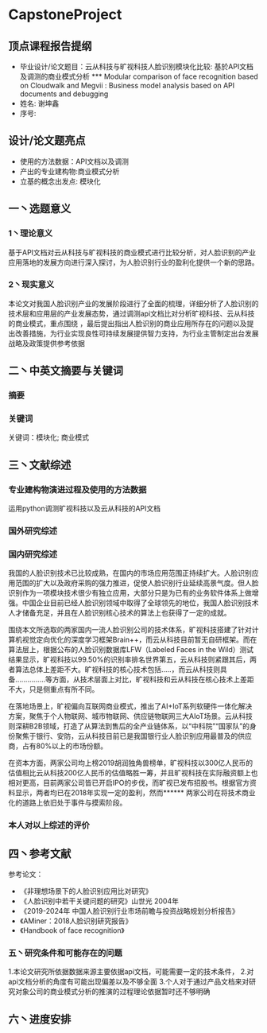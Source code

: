 # CapstoneProject
## 顶点课程报告提纲
* 毕业设计/论文题目：云从科技与旷视科技人脸识别模块化比较: 基於API文档及调测的商业模式分析
*** Modular comparison of face recognition based on Cloudwalk and Megvii : Business model analysis based on API documents and debugging
* 姓名: 谢坤鑫
* 序号: 

## 设计/论文题亮点
* 使用的方法数据：API文档以及调测
* 产出的专业建构物:商业模式分析
* 立基的概念出发点:  模块化

## 一丶选题意义
### 1丶理论意义
基于API文档对云从科技与旷视科技的商业模式进行比较分析，对人脸识别的产业应用落地的发展方向进行深入探讨，为人脸识别行业的盈利化提供一个新的思路。
### 2丶现实意义
本论文对我国人脸识别产业的发展阶段进行了全面的梳理，详细分析了人脸识别的技术层和应用层的产业发展态势，通过调测api文档比对分析旷视科技、云从科技的商业模式，重点围绕        ，最后提出指出人脸识别的商业应用所存在的问题以及提出改善措施，为行业实现良性可持续发展提供智力支持，为行业主管制定出台发展战略及政策提供参考依据


## 二丶中英文摘要与关键词
### 摘要

### 关键词
关键词：模块化; 商业模式

## 三丶文献综述
### 专业建构物演进过程及使用的方法数据
运用python调测旷视科技以及云从科技的API文档

### 国外研究综述

### 国内研究综述

我国的人脸识别技术已比较成熟，在国内的市场应用范围正持续扩大。人脸识别应用范围的扩大以及政府采购的强力推进，促使人脸识别行业延续高景气度。但人脸识别作为一项模块技术很少有独立应用，大部分只是为已有的业务软件体系上做增强。中国企业目前已经人脸识别领域中取得了全球领先的地位，我国人脸识别技术人才储备充足，并且在人脸识别核心技术的算法上也获得了一定的成就。   
  
  围绕本文所选取的两家国内一流人脸识别公司的技术体系，旷视科技搭建了针对计算机视觉定向优化的深度学习框架Brain++，而云从科技目前暂无自研框架。而在算法层上，根据公布的人脸识别数据库LFW（Labeled Faces in the Wild）测试结果显示，旷视科技以99.50%的识别率排名世界第五，云从科技则紧跟其后，两者算法总体上差距不大。旷视科技的核心技术包括..…，而云从科技则具备……………等方面，从技术层面上对比，旷视科技和云从科技在核心技术上差距不大，只是侧重点有所不同。  
  
  在落地场景上，旷视偏向互联网商业模式，推出了AI+IoT系列软硬件一体化解决方案，聚焦于个人物联网、城市物联网、供应链物联网三大AIoT场景。云从科技则深耕B2B领域，打造了从算法到售后的全产业链体系，以“中科院”“国家队”的身份聚焦于银行、安防，云从科技目前已是我国银行业人脸识别应用最普及的供应商，占有80%以上的市场份额。  
  
  在资本方面，两家公司均上榜2019胡润独角兽榜单，旷视科技以300亿人民币的估值相比云从科技200亿人民币的估值略胜一筹，并且旷视科技在实际融资额上也相对更高，目前两家公司皆已开启IPO的步伐，而旷视已发布招股书。根据官方资料显示，两者均已在2018年实现一定的盈利，然而****** 两家公司在将技术商业化的道路上依旧处于事件与摸索阶段。


### 本人对以上综述的评价


## 四丶参考文献 
参考论文：
* 《非理想场景下的人脸识别应用比对研究》
* 《人脸识别中若干关键问题的研究》山世光 2004年
* 《2019-2024年 中国人脸识别行业市场前瞻与投资战略规划分析报告》
* 《AMiner：2018人脸识别研究报告》
* 《Handbook of face recognition》

### 五丶研究条件和可能存在的问题
1.本论文研究所依据数据来源主要依据api文档，可能需要一定的技术条件，
2.对api文档分析的角度有可能出现偏差以及不够全面
3.个人对于通过产品文档来对研究对象公司的商业模式分析的推演的过程理论依据暂时还不够明确

## 六丶进度安排
